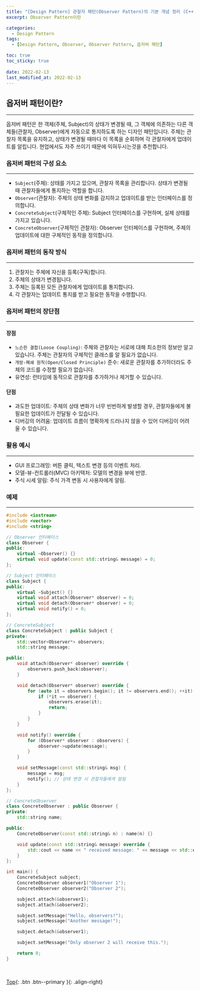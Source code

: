 ```yaml
---
title: "[Design Pattern] 관찰자 패턴(Observer Pattern)의 기본 개념 정리 (C++ 샘플코드 포함)"
excerpt: Observer Pattern이란

categories:
  - Design Pattern
tags:
  - [Design Pattern, Observer, Observer Pattern, 옵저버 패턴]

toc: true
toc_sticky: true
 
date: 2022-02-13
last_modified_at: 2022-02-13
---
```


## 옵저버 패턴이란?
---
옵저버 패턴은 한 객체(주체, Subject)의 상태가 변경될 때, 그 객체에 의존하는 다른 객체들(관찰자, Observer)에게 자동으로 통지하도록 하는 디자인 패턴입니다. 주체는 관찰자 목록을 유지하고, 상태가 변경될 때마다 이 목록을 순회하며 각 관찰자에게 업데이트를 알립니다.
현업에서도 자주 쓰이기 때문에 익혀두시는것을 추천합니다.

### 옵저버 패턴의 구성 요소
---
* ```Subject```(주체): 상태를 가지고 있으며, 관찰자 목록을 관리합니다. 상태가 변경될 때 관찰자들에게 통지하는 역할을 합니다.
* ```Observer```(관찰자): 주체의 상태 변화를 감지하고 업데이트를 받는 인터페이스를 정의합니다.
* ```ConcreteSubject```(구체적인 주체): Subject 인터페이스를 구현하며, 실제 상태를 가지고 있습니다.
* ```ConcreteObserver```(구체적인 관찰자): Observer 인터페이스를 구현하며, 주체의 업데이트에 대한 구체적인 동작을 정의합니다.

### 옵저버 패턴의 동작 방식
---
1. 관찰자는 주체에 자신을 등록(구독)합니다.
2. 주체의 상태가 변경됩니다.
3. 주체는 등록된 모든 관찰자에게 업데이트를 통지합니다.
4. 각 관찰자는 업데이트 통지를 받고 필요한 동작을 수행합니다.

### 옵저버 패턴의 장단점
---

#### 장점
* ```느슨한 결합(Loose Coupling)```: 주체와 관찰자는 서로에 대해 최소한의 정보만 알고 있습니다. 주체는 관찰자의 구체적인 클래스를 알 필요가 없습니다.
* ```개방-폐쇄 원칙(Open/Closed Principle)``` 준수: 새로운 관찰자를 추가하더라도 주체의 코드를 수정할 필요가 없습니다.
* 유연성: 런타임에 동적으로 관찰자를 추가하거나 제거할 수 있습니다.

#### 단점
* 과도한 업데이트: 주체의 상태 변화가 너무 빈번하게 발생할 경우, 관찰자들에게 불필요한 업데이트가 전달될 수 있습니다.
* 디버깅의 어려움: 업데이트 흐름이 명확하게 드러나지 않을 수 있어 디버깅이 어려울 수 있습니다.

### 활용 예시
---
* GUI 프로그래밍: 버튼 클릭, 텍스트 변경 등의 이벤트 처리.
* 모델-뷰-컨트롤러(MVC) 아키텍처: 모델의 변경을 뷰에 반영.
* 주식 시세 알림: 주식 가격 변동 시 사용자에게 알림.


### 예제
---
```C++
#include <iostream>
#include <vector>
#include <string>

// Observer 인터페이스
class Observer {
public:
    virtual ~Observer() {}
    virtual void update(const std::string& message) = 0;
};

// Subject 인터페이스
class Subject {
public:
    virtual ~Subject() {}
    virtual void attach(Observer* observer) = 0;
    virtual void detach(Observer* observer) = 0;
    virtual void notify() = 0;
};

// ConcreteSubject
class ConcreteSubject : public Subject {
private:
    std::vector<Observer*> observers;
    std::string message;

public:
    void attach(Observer* observer) override {
        observers.push_back(observer);
    }

    void detach(Observer* observer) override {
        for (auto it = observers.begin(); it != observers.end(); ++it) {
            if (*it == observer) {
                observers.erase(it);
                return;
            }
        }
    }

    void notify() override {
        for (Observer* observer : observers) {
            observer->update(message);
        }
    }

    void setMessage(const std::string& msg) {
        message = msg;
        notify(); // 상태 변경 시 관찰자들에게 알림
    }
};

// ConcreteObserver
class ConcreteObserver : public Observer {
private:
    std::string name;

public:
    ConcreteObserver(const std::string& n) : name(n) {}

    void update(const std::string& message) override {
        std::cout << name << " received message: " << message << std::endl;
    }
};

int main() {
    ConcreteSubject subject;
    ConcreteObserver observer1("Observer 1");
    ConcreteObserver observer2("Observer 2");

    subject.attach(&observer1);
    subject.attach(&observer2);

    subject.setMessage("Hello, observers!");
    subject.setMessage("Another message!");

    subject.detach(&observer1);

    subject.setMessage("Only observer 2 will receive this.");

    return 0;
}
```


<br>

[Top](#){: .btn .btn--primary }{: .align-right}